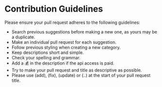 # Contribution Guidelines

Please ensure your pull request adheres to the following guidelines:

- Search previous suggestions before making a new one, as yours may be a duplicate.
- Make an individual pull request for each suggestion.
- Follow previous styling when creating a new category.
- Keep descriptions short and simple.
- Check your spelling and grammar.
- Add a 💰 in the description if the api access is paid.
- Try to make your pull request and title as descriptive as possible.
- Please use (add), (fix), (update) or (..) at the start of your pull request title.